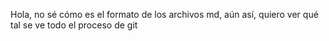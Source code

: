 Hola, no sé cómo es el formato de los archivos md, aún así, quiero ver qué tal se ve todo el proceso de git

